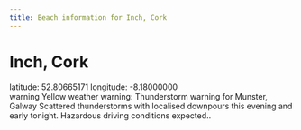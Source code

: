 ```yaml
---
title: Beach information for Inch, Cork
---
```

# Inch, Cork 

<div class="location-info">latitude: 52.80665171 longitude: -8.18000000</div>
<div id="met-eireann-warnings"><span class="material-icons yellow-warning">warning</span>&nbsp;Yellow weather warning: Thunderstorm warning for Munster, Galway Scattered thunderstorms with localised downpours this evening and early tonight. Hazardous driving conditions expected..&nbsp;</div>
<div></div>